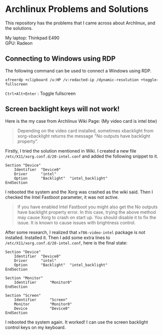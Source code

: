 # Archlinux Problems and Solutions

This repository has the problems that I came across about Archlinux, and the solutions.

My laptop: Thinkpad E490  
GPU: Radeon

## Connecting to Windows using RDP

The following command can be used to connect a Windows using RDP. 

`xfreerdp +clipboard /u:HP /v:redacted-ip /dynamic-resolution +toggle-fullscreen`

`Ctrl+Alt+Enter` : Toggle fullscreen 


## Screen backlight keys will not work!

Here is the my case from Archlinux Wiki Page: (My video card is intel btw)

> Depending on the video card installed, sometimes xbacklight from xorg-xbacklight returns the message "No outputs have backlight property".  

Firstly, I tried the solution mentioned in Wiki. I created a new file `/etc/X11/xorg.conf.d/20-intel.conf` and added the following snippet to it.

```
Section "Device"
    Identifier  "Device0" 
    Driver      "intel"
    Option      "Backlight"  "intel_backlight"
EndSection
```

I rebooted the system and the Xorg was crashed as the wiki said. Then I checked the Intel Fastboot parameter, it was not active. 

> If you have enabled Intel Fastboot you might also get the No outputs have backlight property error. In this case, trying the above method may cause Xorg to crash on start up. You should disable it to fix the issue. It is known to cause issues with brightness control.

After some research, I realized that `xf86-video-intel` package is not installed. Installed it. Then I add some extra lines to  `/etc/X11/xorg.conf.d/20-intel.conf`, here is the final state:

```
Section "Device"
    Identifier  "Device0" 
    Driver      "intel"
    Option      "Backlight"  "intel_backlight"
EndSection

Section "Monitor"
    Identifier      "Monitor0"
EndSection

Section "Screen"
    Identifier      "Screen"
    Monitor         "Monitor0"
    Device          "Device0"
EndSection
```

I rebooted the system again. It worked! I can use the screen backlight control keys on my keyboard.
